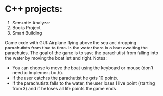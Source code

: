 # C++ projects:
1. Semantic Analyzer
2. Books Project
3. Smart Building

Game code with GUI:
Airplane flying above the sea and dropping parachutists from time to time.
In the water there is a boat awaiting the parachutes. The goal of the game is to save the parachutist from falling
into the water by moving the boat left and right.
Notes:
- You can choose to move the boat using the keyboard or mouse (don't need to implement both).
- If the user catches the parachutist he gets 10 points.
- If the parachutists falls to the water, the user loses 1 live point (starting from 3) and if he loses all life
points the game ends.

